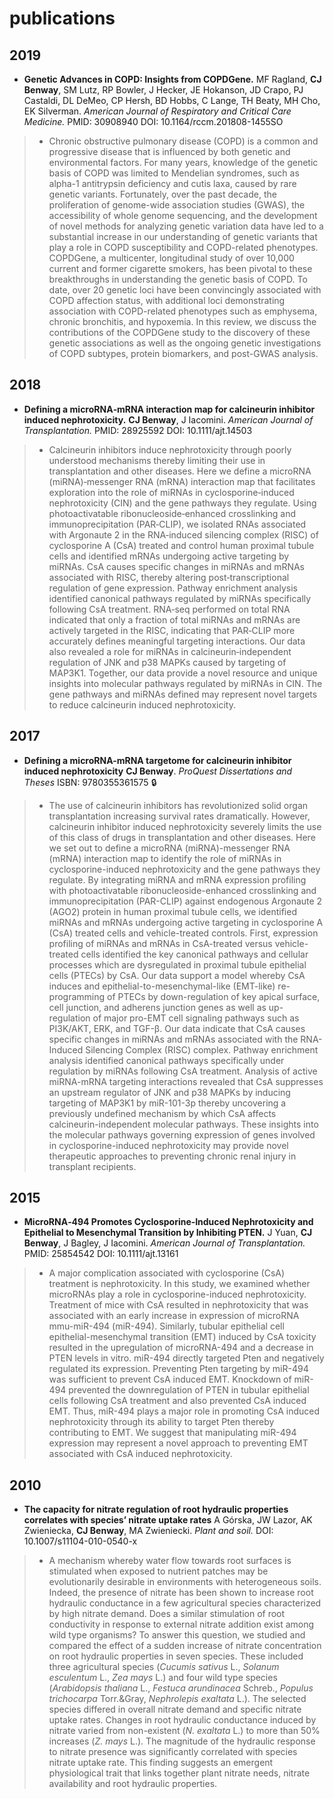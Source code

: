 # publications

## 2019
- **Genetic Advances in COPD: Insights from COPDGene.** MF Ragland, **CJ Benway**, SM Lutz, RP Bowler, J Hecker, JE Hokanson, JD Crapo, PJ Castaldi, DL DeMeo, CP Hersh, BD Hobbs, C Lange, TH Beaty, MH Cho, EK Silverman. *American Journal of Respiratory and Critical Care Medicine.* PMID: 30908940 DOI: 10.1164/rccm.201808-1455SO
>- Chronic obstructive pulmonary disease (COPD) is a common and progressive disease that is influenced by both genetic and environmental factors. For many years, knowledge of the genetic basis of COPD was limited to Mendelian syndromes, such as alpha-1 antitrypsin deficiency and cutis laxa, caused by rare genetic variants. Fortunately, over the past decade, the proliferation of genome-wide association studies (GWAS), the accessibility of whole genome sequencing, and the development of novel methods for analyzing genetic variation data have led to a substantial increase in our understanding of genetic variants that play a role in COPD susceptibility and COPD-related phenotypes. COPDGene, a multicenter, longitudinal study of over 10,000 current and former cigarette smokers, has been pivotal to these breakthroughs in understanding the genetic basis of COPD. To date, over 20 genetic loci have been convincingly associated with COPD affection status, with additional loci demonstrating association with COPD-related phenotypes such as emphysema, chronic bronchitis, and hypoxemia. In this review, we discuss the contributions of the COPDGene study to the discovery of these genetic associations as well as the ongoing genetic investigations of COPD subtypes, protein biomarkers, and post-GWAS analysis.

## 2018
- **Defining a microRNA‐mRNA interaction map for calcineurin inhibitor induced nephrotoxicity.** **CJ Benway**, J Iacomini. *American Journal of Transplantation.* PMID: 28925592 DOI: 10.1111/ajt.14503
>- Calcineurin inhibitors induce nephrotoxicity through poorly understood mechanisms thereby limiting their use in transplantation and other diseases. Here we define a microRNA (miRNA)‐messenger RNA (mRNA) interaction map that facilitates exploration into the role of miRNAs in cyclosporine‐induced nephrotoxicity (CIN) and the gene pathways they regulate. Using photoactivatable ribonucleoside‐enhanced crosslinking and immunoprecipitation (PAR‐CLIP), we isolated RNAs associated with Argonaute 2 in the RNA‐induced silencing complex (RISC) of cyclosporine A (CsA) treated and control human proximal tubule cells and identified mRNAs undergoing active targeting by miRNAs. CsA causes specific changes in miRNAs and mRNAs associated with RISC, thereby altering post‐transcriptional regulation of gene expression. Pathway enrichment analysis identified canonical pathways regulated by miRNAs specifically following CsA treatment. RNA‐seq performed on total RNA indicated that only a fraction of total miRNAs and mRNAs are actively targeted in the RISC, indicating that PAR‐CLIP more accurately defines meaningful targeting interactions. Our data also revealed a role for miRNAs in calcineurin‐independent regulation of JNK and p38 MAPKs caused by targeting of MAP3K1. Together, our data provide a novel resource and unique insights into molecular pathways regulated by miRNAs in CIN. The gene pathways and miRNAs defined may represent novel targets to reduce calcineurin induced nephrotoxicity.

## 2017
- **Defining a microRNA-mRNA targetome for calcineurin inhibitor induced nephrotoxicity** **CJ Benway**. *ProQuest Dissertations and Theses* ISBN: 9780355361575 :lock:
>- The use of calcineurin inhibitors has revolutionized solid organ transplantation increasing survival rates dramatically. However, calcineurin inhibitor induced nephrotoxicity severely limits the use of this class of drugs in transplantation and other diseases. Here we set out to define a microRNA (miRNA)-messenger RNA (mRNA) interaction map to identify the role of miRNAs in cyclosporine-induced nephrotoxicity and the gene pathways they regulate. By integrating miRNA and mRNA expression profiling with photoactivatable ribonucleoside-enhanced crosslinking and immunoprecipitation (PAR-CLIP) against endogenous Argonaute 2 (AGO2) protein in human proximal tubule cells, we identified miRNAs and mRNAs undergoing active targeting in cyclosporine A (CsA) treated cells and vehicle-treated controls. First, expression profiling of miRNAs and mRNAs in CsA-treated versus vehicle-treated cells identified the key canonical pathways and cellular processes which are dysregulated in proximal tubule epithelial cells (PTECs) by CsA. Our data support a model whereby CsA induces and epithelial-to-mesenchymal-like (EMT-like) re-programming of PTECs by down-regulation of key apical surface, cell junction, and adherens junction genes as well as up-regulation of major pro-EMT cell signaling pathways such as PI3K/AKT, ERK, and TGF-β. Our data indicate that CsA causes specific changes in miRNAs and mRNAs associated with the RNA-Induced Silencing Complex (RISC) complex. Pathway enrichment analysis identified canonical pathways specifically under regulation by miRNAs following CsA treatment. Analysis of active miRNA-mRNA targeting interactions revealed that CsA suppresses an upstream regulator of JNK and p38 MAPKs by inducing targeting of MAP3K1 by miR-101-3p thereby uncovering a previously undefined mechanism by which CsA affects calcineurin-independent molecular pathways. These insights into the molecular pathways governing expression of genes involved in cyclosporine-induced nephrotoxicity may provide novel therapeutic approaches to preventing chronic renal injury in transplant recipients.

## 2015
- **MicroRNA‐494 Promotes Cyclosporine‐Induced Nephrotoxicity and Epithelial to Mesenchymal Transition by Inhibiting PTEN.** J Yuan, **CJ Benway**, J Bagley, J Iacomini. *American Journal of Transplantation.* PMID: 25854542 DOI: 10.1111/ajt.13161
>- A major complication associated with cyclosporine (CsA) treatment is nephrotoxicity. In this study, we examined whether microRNAs play a role in cyclosporine-induced nephrotoxicity. Treatment of mice with CsA resulted in nephrotoxicity that was associated with an early increase in expression of microRNA mmu-miR-494 (miR-494). Similarly, tubular epithelial cell epithelial-mesenchymal transition (EMT) induced by CsA toxicity resulted in the upregulation of microRNA-494 and a decrease in PTEN levels in vitro. miR-494 directly targeted Pten and negatively regulated its expression. Preventing Pten targeting by miR-494 was sufficient to prevent CsA induced EMT. Knockdown of miR-494 prevented the downregulation of PTEN in tubular epithelial cells following CsA treatment and also prevented CsA induced EMT. Thus, miR-494 plays a major role in promoting CsA induced nephrotoxicity through its ability to target Pten thereby contributing to EMT. We suggest that manipulating miR-494 expression may represent a novel approach to preventing EMT associated with CsA induced nephrotoxicity.

## 2010
- **The capacity for nitrate regulation of root hydraulic properties correlates with species’ nitrate uptake rates** A Górska, JW Lazor, AK Zwieniecka, **CJ Benway**, MA Zwieniecki. *Plant and soil.* DOI: 10.1007/s11104-010-0540-x

>- A mechanism whereby water flow towards root surfaces is stimulated when exposed to nutrient patches may be evolutionarily desirable in environments with heterogeneous soils. Indeed, the presence of nitrate has been shown to increase root hydraulic conductance in a few agricultural species characterized by high nitrate demand. Does a similar stimulation of root conductivity in response to external nitrate addition exist among wild type organisms? To answer this question, we studied and compared the effect of a sudden increase of nitrate concentration on root hydraulic properties in seven species. These included three agricultural species (*Cucumis sativus* L., *Solanum esculentum* L., *Zea mays* L.) and four wild type species (*Arabidopsis thaliana* L., *Festuca arundinacea* Schreb., *Populus trichocarpa* Torr.&Gray, *Nephrolepis exaltata* L.). The selected species differed in overall nitrate demand and specific nitrate uptake rates. Changes in root hydraulic conductance induced by nitrate varied from non-existent (*N. exaltata* L.) to more than 50% increases (*Z. mays* L.). The magnitude of the hydraulic response to nitrate presence was significantly correlated with species nitrate uptake rate. This finding suggests an emergent physiological trait that links together plant nitrate needs, nitrate availability and root hydraulic properties.
